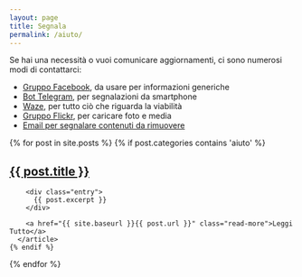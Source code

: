```yaml
---
layout: page
title: Segnala
permalink: /aiuto/
---
```


Se hai una necessità o vuoi comunicare aggiornamenti, ci sono numerosi modi di contattarci:

- [Gruppo Facebook](https://www.facebook.com/groups/1758670357733881/), da usare per informazioni generiche
- [Bot Telegram](http://telegram.me/terremotocentroitalia_bot), per segnalazioni da smartphone
- [Waze](/2016-08-26-usare-waze/), per tutto ciò che riguarda la viabilità
- [Gruppo Flickr](https://www.flickr.com/groups/3003557@N20/), per caricare foto e media
- [Email per segnalare contenuti da rimuovere](mailto:terremotocentroita+rimozione@gmail.com)

<div class="posts">
  {% for post in site.posts %}
    {% if post.categories contains 'aiuto' %}
      <article class="post">
        <h1><a href="{{ site.baseurl }}{{ post.url }}">{{ post.title }}</a></h1>

        <div class="entry">
          {{ post.excerpt }}
        </div>

        <a href="{{ site.baseurl }}{{ post.url }}" class="read-more">Leggi Tutto</a>
      </article>
    {% endif %}
  {% endfor %}
</div>
